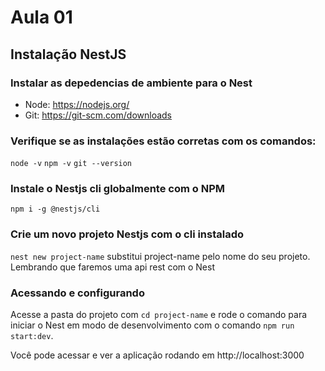 # Aula 01
## Instalação NestJS

### Instalar as depedencias de ambiente para o Nest

  * Node: https://nodejs.org/
  * Git: https://git-scm.com/downloads

### Verifique se as instalações estão corretas com os comandos:

`node -v`
`npm -v`
`git --version`

### Instale o Nestjs cli globalmente com o NPM

`npm i -g @nestjs/cli`

### Crie um novo projeto Nestjs com o cli instalado

`nest new project-name` substitui project-name pelo nome do seu projeto. Lembrando que faremos uma api rest com o Nest

### Acessando e configurando

Acesse a pasta do projeto com `cd project-name` e rode o comando para iniciar o Nest em modo de desenvolvimento com o comando `npm run start:dev`.

Você pode acessar e ver a aplicação rodando em http://localhost:3000
